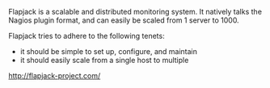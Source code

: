 Flapjack is a scalable and distributed monitoring system. It natively
talks the Nagios plugin format, and can easily be scaled from
1 server to 1000.

Flapjack tries to adhere to the following tenets:

* it should be simple to set up, configure, and maintain
* it should easily scale from a single host to multiple

http://flapjack-project.com/